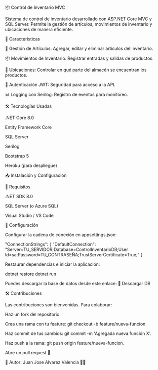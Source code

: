 📦 Control de Inventario MVC

  

Sistema de control de inventario desarrollado con ASP.NET Core MVC y SQL Server. Permite la gestión de artículos, movimientos de inventario y ubicaciones de manera eficiente.

🚀 Características

🏢 Gestión de Artículos: Agregar, editar y eliminar artículos del inventario.

📦 Movimientos de Inventario: Registrar entradas y salidas de productos.

📍 Ubicaciones: Controlar en qué parte del almacén se encuentran los productos.

🔐 Autenticación JWT: Seguridad para acceso a la API.

📊 Logging con Serilog: Registro de eventos para monitoreo.

🛠️ Tecnologías Usadas

.NET Core 8.0

Entity Framework Core

SQL Server

Serilog

Bootstrap 5

Heroku (para despliegue)

📥 Instalación y Configuración

🔧 Requisitos

.NET SDK 8.0

SQL Server (o Azure SQL)

Visual Studio / VS Code

🔌 Configuración


Configurar la cadena de conexión en appsettings.json:

"ConnectionStrings": {
  "DefaultConnection": "Server=TU_SERVIDOR;Database=ControlInventarioDB;User Id=sa;Password=TU_CONTRASEÑA;TrustServerCertificate=True;"
}

Restaurar dependencias e iniciar la aplicación:

dotnet restore
dotnet run

Puedes descargar la base de datos desde este enlace:
🔗 Descargar DB

🛠️ Contribuciones

Las contribuciones son bienvenidas. Para colaborar:

Haz un fork del repositorio.

Crea una rama con tu feature: git checkout -b feature/nueva-funcion.

Haz commit de tus cambios: git commit -m 'Agregada nueva función X'.

Haz push a la rama: git push origin feature/nueva-funcion.

Abre un pull request 🚀.

📌 Autor: Juan Jose Alvarez Valencia 🧑‍💻
